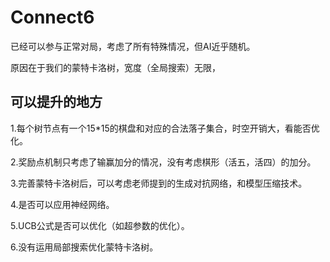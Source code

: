 # Connect6
已经可以参与正常对局，考虑了所有特殊情况，但AI近乎随机。

原因在于我们的蒙特卡洛树，宽度（全局搜索）无限，

## 可以提升的地方

1.每个树节点有一个15*15的棋盘和对应的合法落子集合，时空开销大，看能否优化。

2.奖励点机制只考虑了输赢加分的情况，没有考虑棋形（活五，活四）的加分。

3.完善蒙特卡洛树后，可以考虑老师提到的生成对抗网络，和模型压缩技术。

4.是否可以应用神经网络。

5.UCB公式是否可以优化（如超参数的优化）。

6.没有运用局部搜索优化蒙特卡洛树。
